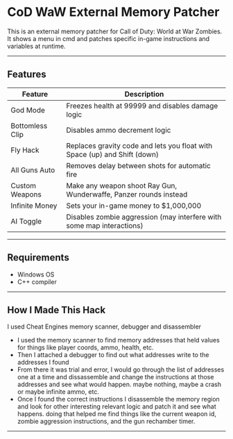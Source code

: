 # CoD WaW External Memory Patcher

This is an external memory patcher for Call of Duty: World at War Zombies. It shows a menu in cmd and patches specific in-game instructions and variables at runtime.  

---

## Features

| Feature              | Description                                                                 |
|----------------------|-----------------------------------------------------------------------------|
| God Mode             | Freezes health at 99999 and disables damage logic                           |
| Bottomless Clip      | Disables ammo decrement logic                                               |
| Fly Hack             | Replaces gravity code and lets you float with Space (up) and Shift (down)   |
| All Guns Auto        | Removes delay between shots for automatic fire                              |
| Custom Weapons       | Make any weapon shoot Ray Gun, Wunderwaffe, Panzer rounds instead           |
| Infinite Money       | Sets your in-game money to $1,000,000                                       |
| AI Toggle            | Disables zombie aggression (may interfere with some map interactions)       |

---

## Requirements

- Windows OS  
- C++ compiler

---

## How I Made This Hack  

I used Cheat Engines memory scanner, debugger and disassembler  
  
- I used the memory scanner to find memory addresses that held values for things like player coords, ammo, health, etc.  
- Then I attached a debugger to find out what addresses write to the addresses I found  
- From there it was trial and error, I would go through the list of addresses one at a time and dissassemble and change the instructions at those addresses and see what would happen. maybe nothing, maybe a crash or maybe infinite ammo, etc.  
- Once I found the correct instructions I disassemble the memory region and look for other interesting relevant logic and patch it and see what happens. doing that helped me find things like the current weapon id, zombie aggression instructions, and the gun rechamber timer.  

---

